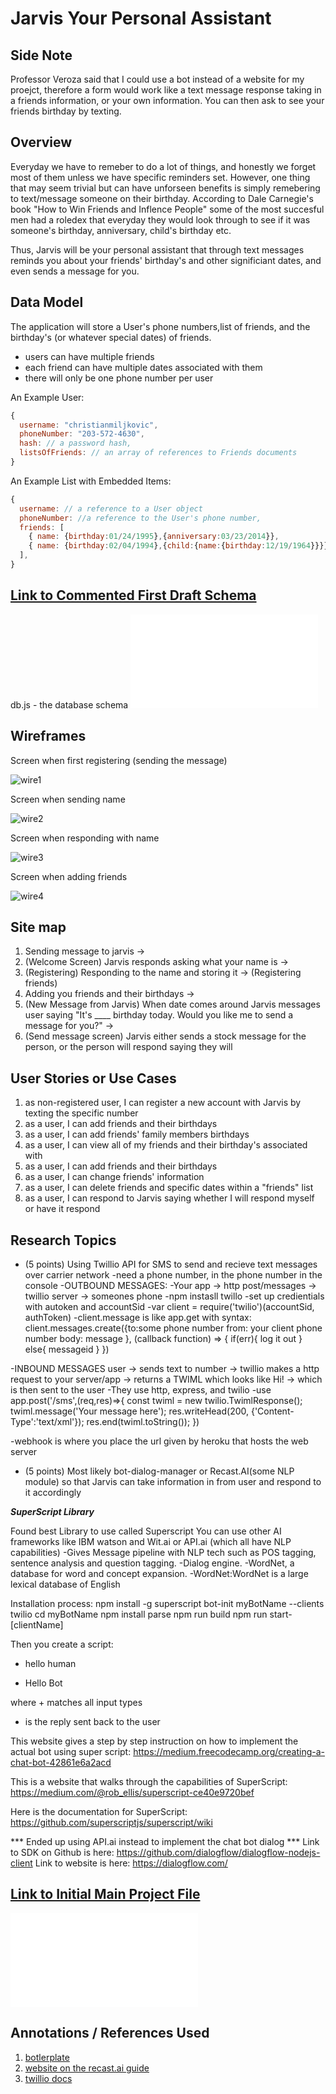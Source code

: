 # Jarvis Your Personal Assistant 

## Side Note
Professor Veroza said that I could use a bot instead of a website for my proejct, therefore a form would work like a text message response taking in a friends information, or your own information. You can then ask to see your friends birthday by texting. 

## Overview

Everyday we have to remeber to do a lot of things, and honestly we forget most of them unless we have specific reminders set. However, one thing that may seem trivial but can have unforseen benefits is simply remebering to text/message someone on their birthday. According to Dale Carnegie's book "How to Win Friends and Inflence People" some of the most succesful men had a roledex that everyday they would look through to see if it was someone's birthday, anniversary, child's birthday etc.

Thus, Jarvis will be your personal assistant that through text messages reminds you about your friends' birthday's and other significiant dates, and even sends a message for you. 


## Data Model

The application will store a User's phone numbers,list of friends, and the birthday's (or whatever special dates) of friends. 

* users can have multiple friends
* each friend can have multiple dates associated with them
* there will only be one phone number per user


An Example User:

```javascript
{
  username: "christianmiljkovic",
  phoneNumber: "203-572-4630",
  hash: // a password hash,
  listsOfFriends: // an array of references to Friends documents
}
```

An Example List with Embedded Items:

```javascript
{
  username: // a reference to a User object
  phoneNumber: //a reference to the User's phone number,
  friends: [
    { name: {birthday:01/24/1995},{anniversary:03/23/2014}},
    { name: {birthday:02/04/1994},{child:{name:{birthday:12/19/1964}}}},
  ],
}
```


## [Link to Commented First Draft Schema](db.js) 

db.js - the database schema
![db](src/db.js)

## Wireframes


 Screen when first registering (sending the message)

![wire1](documentation/wire1.JPG)

 Screen when sending name

![wire2](documentation/wire2.JPG)

 Screen when responding with name

![wire3](documentation/wire3.JPG)

 Screen when adding friends 

![wire4](documentation/wire4.JPG)


## Site map


1. Sending message to jarvis -> 
2. (Welcome Screen) Jarvis responds asking what your name is -> 
3. (Registering) Responding to the name and storing it 
-> (Registering friends) 
4. Adding you friends and their birthdays -> 
5. (New Message from Jarvis) When date comes around Jarvis messages user saying "It's ____ birthday today. Would you like me to send a message for you?" -> 
6. (Send message screen) Jarvis either sends a stock message for the person, or the person will respond saying they will

## User Stories or Use Cases

1. as non-registered user, I can register a new account with Jarvis by texting the specific number
2. as a user, I can add friends and their birthdays
3. as a user, I can add friends' family members birthdays
4. as a user, I can view all of my friends and their birthday's associated with
5. as a user, I can add friends and their birthdays
6. as a user, I can change friends' information
7. as a user, I can delete friends and specific dates within a "friends" list
8. as a user, I can respond to Jarvis saying whether I will respond myself or have it respond

## Research Topics

* (5 points) Using Twillio API for SMS to send and recieve text messages over carrier network
-need a phone number, in the phone number in the console
-OUTBOUND MESSAGES:
  -Your app -> http post/messages -> twillio server -> someones phone 
-npm instasll twillo
-set up credientials with autoken and accountSid
-var client = require('twilio')(accountSid, authToken)
-client.message is like app.get with syntax:
  client.messages.create({to:some phone number
  from: your client phone number
  body: message
  }, (callback function) => {
  if(err){
    log it out
  }
  else{
  messageid
}
})

-INBOUND MESSAGES
user -> sends text to number -> twillio makes a http request to your server/app -> returns a TWIML which looks like <Response> <Message> Hi! </Message> </Response> -> which is then sent to the user
-They use http, express, and twilio
-use app.post('/sms',(req,res)=>{
  const twiml = new twilio.TwimlResponse();
  twiml.message('Your message here');
  res.writeHead(200, {'Content-Type':'text/xml'});
  res.end(twiml.toString());
})

-webhook is where you place the url given by heroku that hosts the web server


* (5 points) Most likely bot-dialog-manager or Recast.AI(some NLP module) so that Jarvis can take information in from user and respond to it accordingly

***SuperScript Library***

Found best Library to use called Superscript
You can use other AI frameworks like IBM watson and Wit.ai or API.ai (which all have NLP capabilities)
-Gives Message pipeline with NLP tech such as POS tagging, sentence analysis and question tagging.
-Dialog engine.
-WordNet, a database for word and concept expansion.
  -WordNet:WordNet is a large lexical database of English


Installation process:
npm install -g superscript
bot-init myBotName --clients twilio
cd myBotName
npm install
parse
npm run build
npm run start-[clientName]

Then you create a script:
+ hello human
- Hello Bot

where + matches all input types
- is the reply sent back to the user

This website gives a step by step instruction on how to implement the actual bot using super script:
https://medium.freecodecamp.org/creating-a-chat-bot-42861e6a2acd

This is a website that walks through the capabilities of SuperScript:
https://medium.com/@rob_ellis/superscript-ce40e9720bef

Here is the documentation for SuperScript:
https://github.com/superscriptjs/superscript/wiki

*** Ended up using API.ai instead to implement the chat bot dialog ***
Link to SDK on Github is here: https://github.com/dialogflow/dialogflow-nodejs-client
Link to website is here: https://dialogflow.com/

## [Link to Initial Main Project File](app.js) 
![app](src/app.js)


## Annotations / References Used


1. [botlerplate](https://github.com/RecastAI/botlerplate) 
2. [website on the recast.ai guide](https://recast.ai/) 
3. [twillio docs](https://www.twilio.com/docs/)
